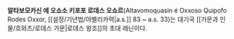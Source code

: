 **알타보모카신 에 오쇼소 키포포 로데스 오쇼르**(Altavomoquasin é Oxxoso Quipofo Rodes Oxxor, [[설정/기년법/아벨리카력|a.s.]] 83 ~ a.s. 33)는 대기국 [[가문과 인물/흐와즈/로데스 가문|로데스 왕조]]의 초대 레닌이다.